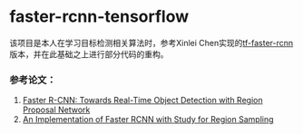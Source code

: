 # faster-rcnn-tensorflow

该项目是本人在学习目标检测相关算法时，参考Xinlei Chen实现的[tf-faster-rcnn](https://github.com/endernewton/tf-faster-rcnn)版本，并在此基础之上进行部分代码的重构。

### 参考论文：
1. [Faster R-CNN: Towards Real-Time Object Detection with Region Proposal Network](https://arxiv.org/abs/1506.01497.pdf)
2. [An Implementation of Faster RCNN with Study for Region Sampling](https://arxiv.org/abs/1702.02138.pdf)
